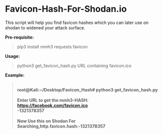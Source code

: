# Favicon-Hash-For-Shodan.io
This script will help you find favicon hashes which you can later use on shodan to widened your attack surface.

<b>Pre-requisite:</b>
>pip3 install mmh3 requests favicon

<b>Usage:</b>
>python3 get_favicon_hash.py URL containing favicon.ico

<b>Example:<b>
><br>root@Kali:~/Desktop/Favicon_Hash# python3 get_favicon_hash.py  
><br>Enter URL to get the mmh3-HASH: https://facebook.com/favicon.ico
><br>-1321378357  
><br>Now Use this on Shodan For Searching,http.favicon.hash:-1321378357


